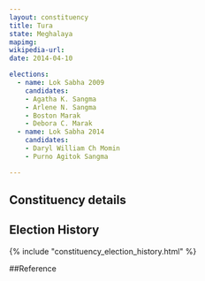 ```yaml
---
layout: constituency
title: Tura
state: Meghalaya
mapimg: 
wikipedia-url: 
date: 2014-04-10

elections: 
  - name: Lok Sabha 2009
    candidates: 
    - Agatha K. Sangma 
    - Arlene N. Sangma 
    - Boston Marak 
    - Debora C. Marak  
  - name: Lok Sabha 2014
    candidates: 
    - Daryl William Ch Momin 
    - Purno Agitok Sangma  

---
```


## Constituency details


## Election History
{% include "constituency_election_history.html" %}

##Reference
